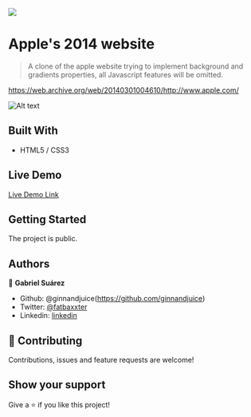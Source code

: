 ![](https://img.shields.io/badge/Microverse-blueviolet)

# Apple's 2014 website

> A clone of the apple website trying to implement background and gradients properties, all Javascript features will be omitted.

https://web.archive.org/web/20140301004610/http://www.apple.com/

![Alt text](https://github.com/GabrielJSuarez/backgroundAndGradients-Microverse/blob/feature-clone-branch/screenshot.png?raw=true "Screenshot")

## Built With

- HTML5 / CSS3

## Live Demo

[Live Demo Link](https://gabrieljsuarez.github.io/backgroundAndGradients-Microverse/)


## Getting Started

The project is public.

## Authors

👤 **Gabriel Suárez**

- Github: @ginnandjuice(https://github.com/ginnandjuice)
- Twitter: [@fatbaxxter](https://twitter.com/fatbaxxter)
- Linkedin: [linkedin](https://www.linkedin.com/in/gabriel-su%C3%A1rez-torres-85125a1ab/)

## 🤝 Contributing

Contributions, issues and feature requests are welcome!

## Show your support

Give a ⭐️ if you like this project!

